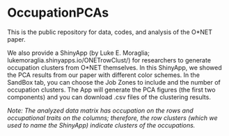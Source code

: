 # OccupationPCAs
This is the public repository for data, codes, and analysis of the O*NET paper.

We also provide a ShinyApp (by Luke E. Moraglia; lukemoraglia.shinyapps.io/ONETrowClust/) for researchers to generate occupation clusters from O*NET themselves. In this ShinyApp, we showed the PCA results from our paper with different color schemes. In the SandBox tab, you can choose the Job Zones to include and the number of occupation clusters. The App will generate the PCA figures (the first two components) and you can download .csv files of the clustering results.

*Note: The analyzed data matrix has occupation on the rows and occupational traits on the columns; therefore, the row clusters (which we used to name the ShinyApp) indicate clusters of the occupations.*
